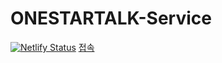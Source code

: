 # ONESTARTALK-Service
[![Netlify Status](https://api.netlify.com/api/v1/badges/3db865a8-773d-4cc7-b9d3-982957cb0eb2/deploy-status)](https://app.netlify.com/sites/onestartalk-beta/deploys)
[접속](https://onestartalk-beta.nelify.app)
